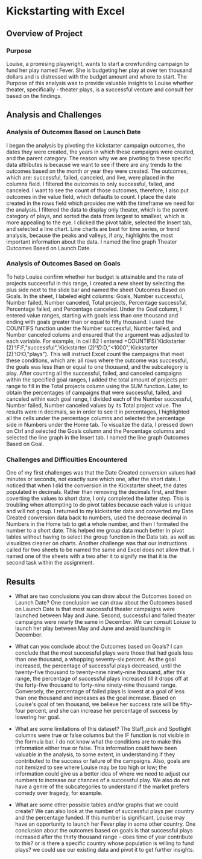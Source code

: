 # Kickstarting with Excel

## Overview of Project

### Purpose
Louise, a promising playwright, wants to start a crowfunding campaign to fund her play named Fever. She is budgeting her play at over ten thousand dollars and is distressed with the budget amount and where to start. The Purpose of this analysis was to provide valuable insights to Louise whether theater, specifically - theater plays, is a successful venture and consult her based on the findings. 

## Analysis and Challenges

### Analysis of Outcomes Based on Launch Date
I began the analysis by pivoting the kickstarter campaign outcomes, the dates they were created, the years in which these campaigns were created, and the parent category. The reason why we are pivoting to these specific data attributes is because we want to see if there are any trends to the outcomes based on the month or year they were created. The outcomes, which are: successful, failed, canceled, and live, were placed in the columns field. I filtered the outcomes to only successful, failed, and canceled. I want to see the count of those outcomes, therefore, I also put outcomes in the value field, which defaults to count. I place the date created in the rows field which provides me with the timeframe we need for the analysis. I filtered the data to display only theater, which is the parent category of plays, and sorted the data from largest to smallest, which is more appealing to the eye. I clicked the pivot table, selected the Insert tab, and selected a line chart. Line charts are best for time series, or trend analysis, because the peaks and valleys, if any, highlights the most important information about the data. I named the line graph Theater Outcomes Based on Launch Date.

### Analysis of Outcomes Based on Goals
To help Louise confirm whether her budget is attainable and the rate of projects successful in this range, I created a new sheet by selecting the plus side next to the slide bar and named the sheet Outcomes Based on Goals. In the sheet, I labeled eight columns: Goals, Number successful, Number failed, Number canceled, Total projects, Percentage successful, Percentage failed, and Percentage canceled. Under the Goal column, I entered value ranges, starting with goals less than one thousand and ending with goals greater than or equal to fifty thousand. I used the COUNTIFS function under the Number successful, Number failed, and Number canceled colums and ensured that the argument was adjusted to each variable. For example, in cell B2 I entered =COUNTIFS('Kickstarter (2)'!$F:$F,"successful",'Kickstarter (2)'!$D:$D,"<1000",'Kickstarter (2)'!$O:$O,"plays"). This will instruct Excel count the campaigns that meet these conditions, which are: all rows where the outcome was successful, the goals was less than or equal to one thousand, and the subcategory is play. After counting all the successful, failed, and canceled campaigns within the specified goal ranges, I added the total amount of projects per range to fill in the Total projects column using the SUM function. Later, to obtain the percentages of campaigns that were successful, failed, and canceled within each goal range, I divided each of the Number successful, Number failed, Number canceled values by its Total project value. The results were in decimals, so in order to see it in percentages, I highlighted all the cells under the percentage columns and selected the percentage side in Numbers under the Home tab. To visualize the data, I pressed down on Ctrl and selected the Goals column and the Percentage columns and selected the line graph in the Insert tab. I named the line graph Outcomes Based on Goal. 

### Challenges and Difficulties Encountered
One of my first challenges was that the Date Created conversion values had minutes or seconds, not exactly sure which one, after the short date. I noticed that when I did the conversion in the Kickstarter sheet, the dates populated in decimals. Rather than removing the decimals first, and then coverting the values to short date, I only completed the latter step. This is troubling when attempting to do pivot tables because each value is unique and will not group. I returned to my kickstarter data and converted my Date Created conversion data back to numbers, used the decrease decimal in Numbers in the Home tab to get a whole number, and then I formated the number to a short date. This helped me group data much better in pivot tables without having to select the group function in the Data tab, as well as visualizes cleaner on charts. Another challenge was that our instructions called for two sheets to be named the same and Excel does not allow that. I named one of the sheets with a two after it to signify me that it is the second task within the assignment.

## Results
- What are two conclusions you can draw about the Outcomes based on Launch Date?
One conclusion we can draw about the Outcomes based on Launch Date is that most successful theater campaigns were launched between May and June. Second, successful and failed theater campaigns were nearly the same in December. We can consult Loiuse to launch her play between May and June and avoid launching in December. 

- What can you conclude about the Outcomes based on Goals?
I can conclude that the most successful plays were those that had goals less than one thousand, a whopping seventy-six percent. As the goal increased, the percentage of successful plays decreased, until the twenty-five thousand to twenty-nine ninety-nine thousand, after this range, the percentage of successful plays increased till it drops off at the forty-five thousand to forty-nine ninety-nine thousand range. Conversely, the percentage of failed plays is lowest at a goal of less than one thousand and increases as the goal increase. Based on Louise's goal of ten thousand, we believe her success rate will be fifty-four percent, and she can increase her percentage of success by lowering her goal. 

- What are some limitations of this dataset?
The Staff_pick and Spotlight columns were true or false columns but the IF function is not visible in the formula bar. I do not know what the conditions are to make this information either true or false. This information could have been valuable in the analysis, to some extent, in understanding if they contributed to the success or failure of the campaigns. Also, goals are not itemized to see where Louise may be too high or low; the information could give us a better idea of where we need to adjust our numbers to increase our chances of a successful play. We also do not have a genre of the subcategories to understand if the market prefers comedy over tragedy, for example.

- What are some other possible tables and/or graphs that we could create?
We can also look at the number of successful plays per country and the percentage funded. If this number is significant, Louise may have an opportunity to launch her Fever play in some other country. One conclusion about the outcomes based on goals is that successful plays increased after the thirty thousand range - does time of year contribute to this? or is there a specific country whose population is willing to fund plays? we could use our existing data and pivot it to get further insights.
